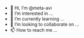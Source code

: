 - 👋 Hi, I’m @meta-avi
- 👀 I’m interested in ...
- 🌱 I’m currently learning ...
- 💞️ I’m looking to collaborate on ...
- 📫 How to reach me ...

<!---
meta-avi/meta-avi is a ✨ special ✨ repository because its `README.md` (this file) appears on your GitHub profile.
You can click the Preview link to take a look at your changes.
--->
